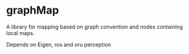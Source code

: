 # graphMap
A library for mapping based on graph convention and nodes containing local maps.

Depends on Eigen, ros and oru perception
